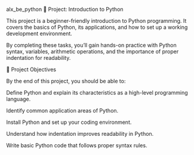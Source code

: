 alx_be_python
📖 Project: Introduction to Python

This project is a beginner-friendly introduction to Python programming. It covers the basics of Python, its applications, and how to set up a working development environment.

By completing these tasks, you’ll gain hands-on practice with Python syntax, variables, arithmetic operations, and the importance of proper indentation for readability.

🎯 Project Objectives

By the end of this project, you should be able to:

Define Python and explain its characteristics as a high-level programming language.

Identify common application areas of Python.

Install Python and set up your coding environment.

Understand how indentation improves readability in Python.

Write basic Python code that follows proper syntax rules.
